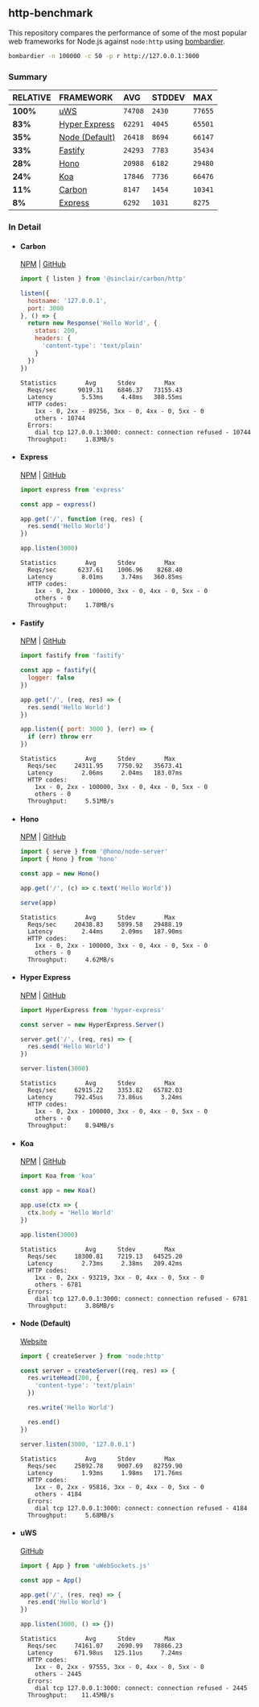 ## http-benchmark

This repository compares the performance of some of the most popular web frameworks for Node.js against `node:http` using [bombardier](https://github.com/codesenberg/bombardier).

```bash
bombardier -n 100000 -c 50 -p r http://127.0.0.1:3000
```

### Summary

| RELATIVE | FRAMEWORK | AVG | STDDEV | MAX |
| :--- | :--- | :--- | :--- | :--- |
| **100%** | [uWS](#uws) | `74708` | `2430` | `77655` |
| **83%** | [Hyper Express](#hyper-express) | `62291` | `4045` | `65501` |
| **35%** | [Node (Default)](#node-default) | `26418` | `8694` | `66147` |
| **33%** | [Fastify](#fastify) | `24293` | `7783` | `35434` |
| **28%** | [Hono](#hono) | `20988` | `6182` | `29480` |
| **24%** | [Koa](#koa) | `17846` | `7736` | `66476` |
| **11%** | [Carbon](#carbon) | `8147` | `1454` | `10341` |
| **8%** | [Express](#express) | `6292` | `1031` | `8275` |


### In Detail

- #### Carbon
  [NPM](https://npmjs.com/@sinclair/carbon) | [GitHub](https://github.com/sinclairzx81/carbon)
  ```js
  import { listen } from '@sinclair/carbon/http'

  listen({
    hostname: '127.0.0.1',
    port: 3000
  }, () => {
    return new Response('Hello World', {
      status: 200,
      headers: {
        'content-type': 'text/plain'
      }
    })
  })
  ```

  ```
  Statistics        Avg      Stdev        Max
    Reqs/sec      9019.31    6846.37   73155.43
    Latency        5.53ms     4.48ms   388.55ms
    HTTP codes:
      1xx - 0, 2xx - 89256, 3xx - 0, 4xx - 0, 5xx - 0
      others - 10744
    Errors:
      dial tcp 127.0.0.1:3000: connect: connection refused - 10744
    Throughput:     1.83MB/s
  ```

- #### Express
  [NPM](https://npmjs.com/express) | [GitHub](https://github.com/expressjs/express)
  ```js
  import express from 'express'

  const app = express()

  app.get('/', function (req, res) {
    res.send('Hello World')
  })

  app.listen(3000)
  ```

  ```
  Statistics        Avg      Stdev        Max
    Reqs/sec      6237.61    1006.96    8268.40
    Latency        8.01ms     3.74ms   360.85ms
    HTTP codes:
      1xx - 0, 2xx - 100000, 3xx - 0, 4xx - 0, 5xx - 0
      others - 0
    Throughput:     1.78MB/s
  ```

- #### Fastify
  [NPM](https://npmjs.com/fastify) | [GitHub](https://github.com/fastify/fastify)
  ```js
  import fastify from 'fastify'

  const app = fastify({
    logger: false
  })

  app.get('/', (req, res) => {
    res.send('Hello World')
  })

  app.listen({ port: 3000 }, (err) => {
    if (err) throw err
  })
  ```

  ```
  Statistics        Avg      Stdev        Max
    Reqs/sec     24311.95    7750.92   35673.41
    Latency        2.06ms     2.04ms   183.07ms
    HTTP codes:
      1xx - 0, 2xx - 100000, 3xx - 0, 4xx - 0, 5xx - 0
      others - 0
    Throughput:     5.51MB/s
  ```

- #### Hono
  [NPM](https://npmjs.com/hono) | [GitHub](https://github.com/honojs/hono)
  ```js
  import { serve } from '@hono/node-server'
  import { Hono } from 'hono'

  const app = new Hono()

  app.get('/', (c) => c.text('Hello World'))

  serve(app)
  ```

  ```
  Statistics        Avg      Stdev        Max
    Reqs/sec     20438.83    5899.58   29488.19
    Latency        2.44ms     2.09ms   187.90ms
    HTTP codes:
      1xx - 0, 2xx - 100000, 3xx - 0, 4xx - 0, 5xx - 0
      others - 0
    Throughput:     4.62MB/s
  ```

- #### Hyper Express
  [NPM](https://npmjs.com/hyper-express) | [GitHub](https://github.com/kartikk221/hyper-express)
  ```js
  import HyperExpress from 'hyper-express'

  const server = new HyperExpress.Server()

  server.get('/', (req, res) => {
    res.send('Hello World')
  })

  server.listen(3000)
  ```

  ```
  Statistics        Avg      Stdev        Max
    Reqs/sec     62915.22    3353.82   65782.03
    Latency      792.45us    73.86us     3.24ms
    HTTP codes:
      1xx - 0, 2xx - 100000, 3xx - 0, 4xx - 0, 5xx - 0
      others - 0
    Throughput:     8.94MB/s
  ```

- #### Koa
  [NPM](https://npmjs.com/koa) | [GitHub](https://github.com/koajs/koa)
  ```js
  import Koa from 'koa'

  const app = new Koa()

  app.use(ctx => {
    ctx.body = 'Hello World'
  })

  app.listen(3000)
  ```

  ```
  Statistics        Avg      Stdev        Max
    Reqs/sec     18300.81    7219.13   64525.20
    Latency        2.73ms     2.38ms   209.42ms
    HTTP codes:
      1xx - 0, 2xx - 93219, 3xx - 0, 4xx - 0, 5xx - 0
      others - 6781
    Errors:
      dial tcp 127.0.0.1:3000: connect: connection refused - 6781
    Throughput:     3.86MB/s
  ```

- #### Node (Default)
  [Website](https://nodejs.org/api/http.html)
  ```js
  import { createServer } from 'node:http'

  const server = createServer((req, res) => {
    res.writeHead(200, {
      'content-type': 'text/plain'
    })

    res.write('Hello World')

    res.end()
  })

  server.listen(3000, '127.0.0.1')
  ```

  ```
  Statistics        Avg      Stdev        Max
    Reqs/sec     25892.78    9007.69   82759.90
    Latency        1.93ms     1.98ms   171.76ms
    HTTP codes:
      1xx - 0, 2xx - 95816, 3xx - 0, 4xx - 0, 5xx - 0
      others - 4184
    Errors:
      dial tcp 127.0.0.1:3000: connect: connection refused - 4184
    Throughput:     5.68MB/s
  ```

- #### uWS
  [GitHub](https://github.com/uNetworking/uWebSockets.js)
  ```js
  import { App } from 'uWebSockets.js'

  const app = App()

  app.get('/', (res, req) => {
    res.end('Hello World')
  })

  app.listen(3000, () => {})
  ```

  ```
  Statistics        Avg      Stdev        Max
    Reqs/sec     74161.07    2690.99   78866.23
    Latency      671.98us   125.11us     7.24ms
    HTTP codes:
      1xx - 0, 2xx - 97555, 3xx - 0, 4xx - 0, 5xx - 0
      others - 2445
    Errors:
      dial tcp 127.0.0.1:3000: connect: connection refused - 2445
    Throughput:    11.45MB/s
  ```


